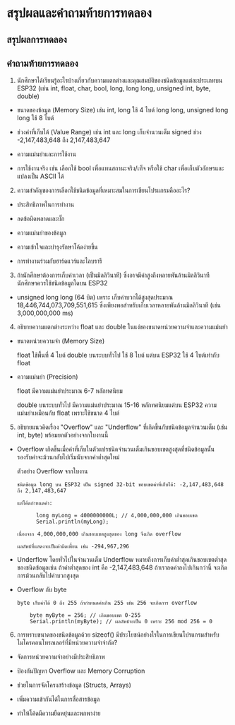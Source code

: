 # สรุปผลและคำถามท้ายการทดลอง

## สรุปผลการทดลอง



## คำถามท้ายการทดลอง

1. นักศึกษาได้เรียนรู้อะไรบ้างเกี่ยวกับความแตกต่างและคุณสมบัติของชนิดข้อมูลแต่ละประเภทบน ESP32 (เช่น int, float, char, bool, long, long long, unsigned int, byte, double)

- ขนาดของข้อมูล (Memory Size) เช่น int, long ใช้ 4 ไบต์ long long, unsigned long long ใช้ 8 ไบต์

- ช่วงค่าที่เก็บได้ (Value Range) เช่น int และ long เก็บจำนวนเต็ม signed ช่วง -2,147,483,648 ถึง 2,147,483,647

- ความแม่นยำและการใช้งาน 

- การใช้งานจริง เช่น เลือกใช้ bool เพื่อแทนสถานะจริง/เท็จ หรือใช้ char เพื่อเก็บตัวอักษรและแปลงเป็น ASCII ได้

2. ความสำคัญของการเลือกใช้ชนิดข้อมูลที่เหมาะสมในการเขียนโปรแกรมคืออะไร?

- ประสิทธิภาพในการทำงาน
  
- ลดข้อผิดพลาดและบั๊ก
  
- ความแม่นยำของข้อมูล

- ความเข้าใจและบำรุงรักษาโค้ดง่ายขึ้น

- การทำงานร่วมกับฮาร์ดแวร์และไลบรารี

3. ถ้านักศึกษาต้องการเก็บค่าเวลา (เป็นมิลลิวินาที) ซึ่งอาจมีค่าสูงถึงหลายพันล้านมิลลิวินาที นักศึกษาควรใช้ชนิดข้อมูลใดบน ESP32

- unsigned long long (64 บิต) เพราะ เก็บค่าบวกได้สูงสุดประมาณ 18,446,744,073,709,551,615 ซึ่งเพียงพอสำหรับเก็บเวลาหลายพันล้านมิลลิวินาที (เช่น 3,000,000,000 ms)

  
4. อธิบายความแตกต่างระหว่าง float และ double ในแง่ของขนาดหน่วยความจำและความแม่นยำ

- ขนาดหน่วยความจำ (Memory Size)
  
  float ใช้พื้นที่ 4 ไบต์ double บนระบบทั่วไป ใช้ 8 ไบต์ แต่บน ESP32 ใช้ 4 ไบต์เท่ากับ float

- ความแม่นยำ (Precision)
  
  float มีความแม่นยำประมาณ 6-7 หลักทศนิยม
  
  double บนระบบทั่วไป มีความแม่นยำประมาณ 15-16 หลักทศนิยมแต่บน ESP32 ความแม่นยำเหมือนกับ float เพราะใช้ขนาด 4 ไบต์
5. อธิบายแนวคิดเรื่อง "Overflow" และ "Underflow" ที่เกิดขึ้นกับชนิดข้อมูลจำนวนเต็ม (เช่น int, byte) พร้อมยกตัวอย่างจากใบงานนี้

- Overflow เกิดขึ้นเมื่อค่าที่เก็บในตัวแปรชนิดจำนวนเต็มเกินขอบเขตสูงสุดที่ชนิดข้อมูลนั้นรองรับค่าจะม้วนกลับไปเริ่มนับจากค่าต่ำสุดใหม่

    ตัวอย่าง Overflow จากใบงาน

      ชนิดข้อมูล long บน ESP32 เป็น signed 32-bit ขอบเขตค่าที่เก็บได้: -2,147,483,648 ถึง 2,147,483,647

      แต่โค้ดกำหนดค่า:

            long myLong = 4000000000L; // 4,000,000,000 เกินขอบเขต
            Serial.println(myLong);

      เนื่องจาก 4,000,000,000 เกินขอบเขตสูงสุดของ long จึงเกิด overflow

      ผลลัพธ์ที่แสดงจะเป็นค่าผิดเพี้ยน เช่น -294,967,296

- Underflow โดยทั่วไปในจำนวนเต็ม Underflow หมายถึงการเก็บค่าต่ำสุดเกินขอบเขตต่ำสุดของชนิดข้อมูลเช่น ถ้าค่าต่ำสุดของ int คือ -2,147,483,648 ถ้าเราลดค่าลงไปเกินกว่านี้ จะเกิดการม้วนกลับไปค่าบวกสูงสุด
 
- Overflow กับ byte
  
      byte เก็บค่าได้ 0 ถึง 255 ถ้ากำหนดค่าเกิน 255 เช่น 256 จะเกิดการ overflow
  
          byte myByte = 256; // เกินขอบเขต 0-255
          Serial.println(myByte); // ผลลัพธ์จะเป็น 0 เพราะ 256 mod 256 = 0

6. การทราบขนาดของชนิดข้อมูลด้วย sizeof() มีประโยชน์อย่างไรในการเขียนโปรแกรมสำหรับไมโครคอนโทรลเลอร์ที่มีหน่วยความจำจำกัด?

- จัดการหน่วยความจำอย่างมีประสิทธิภาพ
  
- ป้องกันปัญหา Overflow และ Memory Corruption

- ช่วยในการจัดโครงสร้างข้อมูล (Structs, Arrays)

- เพิ่มความเข้ากันได้ในการสื่อสารข้อมูล

- ทำให้โค้ดมีความยืดหยุ่นและพกพาง่าย
